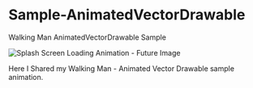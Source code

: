 # Sample-AnimatedVectorDrawable
Walking Man AnimatedVectorDrawable Sample

![Splash Screen Loading Animation - Future Image](http://2.bp.blogspot.com/-v-uLAjvO1WU/ViNkuqLDywI/AAAAAAAAJdo/sLJDJZY7xYY/s1600/final4.gif)

Here I Shared my Walking Man - Animated Vector Drawable sample animation.
